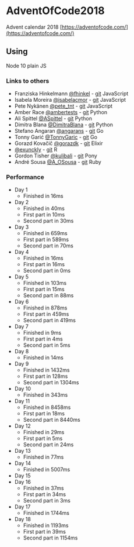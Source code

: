 # AdventOfCode2018

Advent calendar 2018 [https://adventofcode.com/](https://adventofcode.com/)

## Using

Node 10 plain JS

### Links to others

- Franziska Hinkelmann [@fhinkel](https://twitter.com/fhinkel) - [git](https://github.com/fhinkel/AdventOfCode2018) JavaScript
- Isabela Moreira [@isabelacmor](https://twitter.com/isabelacmor) - [git](https://github.com/isabelacmor/advent-of-code-2018) JavaScript
- Pete Nykänen [@pete_tnt](https://twitter.com/pete_tnt) - [git](https://github.com/petetnt/advent-of-code-2018) JavaScript
- Amber Race [@ambertests](https://twitter.com/ambertests) - [git](https://github.com/ambertests/advent_of_code_2018) Python
- Ali Spittel [@ASpittel](https://twitter.com/ASpittel) - [git](https://github.com/aspittel/advent-of-code) Python
- Dimitra Blana [@DimitraBlana](https://twitter.com/DimitraBlana) - [git](https://github.com/dblana/AdventOfCode2018) Python
- Stefano Angaran [@angarans](https://twitter.com/angarans) - [git](https://github.com/oniric85/adventofcode2018) Go
- Tonny Garić [@TonnyGaric](https://twitter.com/TonnyGaric) - [git](https://github.com/TonnyGaric/adventofcode) Go
- Gorazd Kovačič [@gorazdk](https://twitter.com/gorazdk) - [git](https://github.com/gorazdk/AdventOfCode2018) Elixir
- [@exunckly](https://twitter.com/exunckly) - [git](https://github.com/exunckly/Advent2018) R
- Gordon Tisher [@kulibali](https://twitter.com/kulibali) - [git](https://github.com/kulibali/advent_of_code_2018) Pony
- André Sousa [@A_OSousa](https://twitter.com/A_OSousa) - [git](https://github.com/aosousa/AdventOfCode2018) Ruby

### Performance

- Day 1
  - Finished in 16ms
- Day 2
  - Finished in 40ms
  - First part in 10ms
  - Second part in 30ms
- Day 3
  - Finished in 659ms
  - First part in 589ms
  - Second part in 70ms
- Day 4
  - Finished in 16ms
  - First part in 16ms
  - Second part in 0ms
- Day 5
  - Finished in 103ms
  - First part in 15ms
  - Second part in 88ms
- Day 6
  - Finished in 878ms
  - First part in 459ms
  - Second part in 419ms
- Day 7
  - Finished in 9ms
  - First part in 4ms
  - Second part in 5ms
- Day 8
  - Finished in 14ms
- Day 9
  - Finished in 1432ms
  - First part in 128ms
  - Second part in 1304ms
- Day 10
  - Finished in 343ms
- Day 11
  - Finished in 8458ms
  - First part in 18ms
  - Second part in 8440ms
- Day 12
  - Finished in 29ms
  - First part in 5ms
  - Second part in 24ms
- Day 13
  - Finished in 77ms
- Day 14
  - Finished in 5007ms
- Day 15
- Day 16
  - Finished in 37ms
  - First part in 34ms
  - Second part in 3ms
- Day 17
  - Finished in 1744ms
- Day 18
  - Finished in 1193ms
  - First part in 39ms
  - Second part in 1154ms
